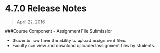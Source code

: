 4.7.0 Release Notes
====================

>April 22, 2016

###Course Component - Assignment File Submission

* Students now have the ability to upload assignment files.
* Faculty can view and download uploaded assignment files by students.
